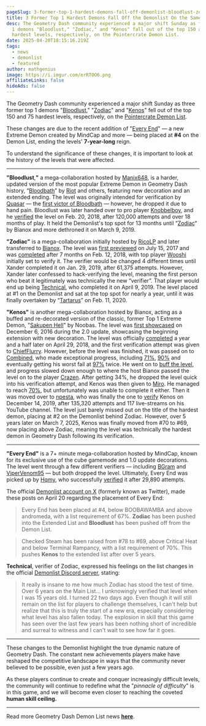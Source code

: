 ```yaml
---
pageSlug: 3-former-top-1-hardest-demons-fall-off-demonlist-bloodlust-zodiac-kenos
title: 3 Former Top 1 Hardest Demons Fall Off the Demonlist On the Same Day
desc: The Geometry Dash community experienced a major shift Sunday as former top
  1 demons "Bloodlust," "Zodiac," and "Kenos" fall out of the top 150 and 75
  hardest levels, respectively, on the Pointercrate Demon List.
date: 2025-04-20T18:15:16.219Z
tags:
  - news
  - demonlist
  - featured
author: mathgenius
image: https://i.imgur.com/erRTOO6.png
affiliateLinks: false
hideAds: false
---
```

The Geometry Dash community experienced a major shift Sunday as three former top 1 demons "[Bloodlust](https://www.youtube.com/watch?v=pZlRHWuVDn4)," "[Zodiac](https://www.youtube.com/watch?v=HCQK_y8JutU&pp=ygUJem9kaWFjIGdk)" and "[Kenos](https://www.youtube.com/watch?v=TfwUCuC6Z2I&pp=ygUIa2Vub3MgNGvSBwkJfgkBhyohjO8%3D)" fell out of the top 150 and 75 hardest levels, respectively, on the [Pointercrate Demon List](https://pointercrate.com/demonlist).

These changes are due to the recent addition of "[Every End](https://www.youtube.com/watch?v=KexrBfBCZJA)" — a new Extreme Demon created by MindCap and more — being placed at **\#4** on the Demon List, ending the levels' **7-year-long** reign.

To understand the significance of these changes, it is important to look at the history of the levels that were affected.

---

**"Bloodlust**,**"** a mega-collaboration hosted by [Manix648](https://www.youtube.com/@manix648), is a harder, updated version of the most popular Extreme Demon in Geometry Dash history, “[Bloodbath](https://www.dashword.net/posts/geometry-dash-level-bloodbath-reaches-50-million-downloads/)” by [Riot](https://www.youtube.com/@Riottt) and others, featuring new decoration and an extended ending. The level was originally intended for verification by [Quasar](https://www.youtube.com/@GDQuasar) — the [first victor of Bloodbath](https://www.youtube.com/watch?v=MlvdGvFCmr8) — however, he dropped it due to hand pain. Bloodlust was later handed over to pro player [Knobbelboy](https://www.youtube.com/@knobbelboy), and he [verified](https://www.youtube.com/watch?v=5SzKetF2btw) the level on Feb. 20, 2018, after 120,000 attempts and over 18 months of play. It held the Demonlist's top spot for 13 months until “[Zodiac](https://www.youtube.com/watch?v=HCQK_y8JutU)“ by Bianox and more dethroned it on March 9, 2019.

**"Zodiac"** is a mega-collaboration initially hosted by [RicoLP](https://www.youtube.com/@ricolp_gd) and later transferred to [Bianox](https://www.youtube.com/@BIANOX). The level was [first previewed](https://www.youtube.com/watch?v=mV_0xfYdXRY) on July 15, 2017 and was [completed](https://www.youtube.com/watch?v=UnvmoftF5Zc) after 7 months on Feb. 12, 2018, with top player [Wooshi](https://www.youtube.com/@Wooshi999) initially set to verify it. The verifier would be changed 4 different times until Xander completed it on Jan. 29, 2019, after 61,375 attempts. However, Xander later confessed to hack-verifying the level, meaning the first person who beat it legitimately was technically the new “verifier”. That player would end up being [Technical](https://www.youtube.com/watch?v=N4QjElo58_o), who completed it on April 9, 2019. The level placed at #1 on the Demonlist and sat at the top spot for nearly a year, until it was finally overtaken by “[Tartarus](https://www.dashword.net/posts/geometry-dash-tartarus-falls-from-top-10-after-2-years/)” on Feb. 11, 2020.

**"Kenos"** is another mega-collaboration hosted by Bianox, acting as a buffed and re-decorated version of the classic, former Top 1 Extreme Demon, "[Sakupen Hell](https://www.youtube.com/watch?v=svyOjwLCErg)" by Noobas. The level was [first showcased](https://www.youtube.com/watch?v=NJy3Wk6zIQI) on December 6, 2016 during the 2.0 update, showcasing the beginning extension with new decoration. The level was officially [completed](https://www.youtube.com/watch?v=xN2CuONldSM) a year and a half later on April 29, 2018, and the first verification attempt was given to [ChiefFlurry](https://www.youtube.com/@ChiefFlurry). However, before the level was finished, it was passed on to [Combined](https://www.youtube.com/@CombinedGS), who made exceptional progress, including [71%](https://www.youtube.com/watch?v=p326x093gSo), [90%](https://www.youtube.com/watch?v=2U2Q8_y7j-s) and eventually getting his worst fail at [97%](https://www.youtube.com/watch?v=JGh6n2dL46c) twice. He went on to [buff the level](https://www.youtube.com/watch?v=hhqKwDXxASw), and progress slowed down enough to where the host Bianox passed the level on to the player [Crazen](https://geometry-dash-fan.fandom.com/wiki/Crazen). After getting 34%, he dropped the level quick into his verification attempt, and Kenos was then given to [Miro](https://www.youtube.com/@Miro03). He managed to reach [70%](https://www.youtube.com/watch?v=4rfq9R3AE1c), but unfortunately was unable to complete it either. Then it was moved over to [npesta](https://www.youtube.com/@npesta), who was finally the one to [verify](https://www.youtube.com/watch?v=Bs1kVySdUtI) Kenos on December 14, 2019, after 135,320 attempts and 117 live-streams on his YouTube channel. The level just barely missed out on the title of the hardest demon, placing at #2 on the Demonlist behind Zodiac. However, over 5 years later on March 7, 2025, Kenos was finally moved from #70 to #69, now placing above Zodiac, meaning the level was technically the hardest demon in Geometry Dash following its verification.

---

**"Every End"** is a 7+ minute mega-collaboration hosted by MindCap, known for its exclusive use of the cube gamemode and 1.0 update decorations. The level went through a few different verifiers — including [BGram](https://www.youtube.com/@BGram) and [ViperVenom95](https://www.youtube.com/@vipervenom9556) — but both dropped the level. Ultimately, Every End was picked up by [Hqmy](https://www.youtube.com/@HamiltonHqmy), who successfully [verified](https://www.youtube.com/watch?v=KexrBfBCZJA) it after 29,890 attempts.

The official [Demonlist account on X](https://x.com/demonlistgd) (formerly known as Twitter), made these posts on April 20 regarding the placement of Every End:

> Every End has been placed at #4, below BOOBAWAMBA and above andromeda, with a list requirement of 67%. **Zodiac** has been pushed into the Extended List and **Bloodlust** has been pushed off from the Demon List.

> Checked Steam has been raised from #78 to #69, above Critical Heat and below Terminal Rampancy, with a list requirement of 70%. This pushes **Kenos** to the extended list after over 5 years.

**Technical**, verifier of Zodiac, expressed his feelings on the list changes in the official [Demonlist Discord server](https://discord.gg/demonlist), stating:

> It really is insane to me how much Zodiac has stood the test of time. Over 6 years on the Main List... I unknowingly verified that level when I was 15 years old. I turned 22 two days ago. Even though it will still remain on the list for players to challenge themselves, I can't help but realize that this is truly the start of a new era, especially considering what level has also fallen today. The explosion in skill that this game has seen over the last few years has been nothing short of incredible and surreal to witness and I can't wait to see how far it goes.

---

These changes to the Demonlist highlight the true dynamic nature of Geometry Dash. The constant new achievements players make have reshaped the competitive landscape in ways that the community never believed to be possible, even just a few years ago.

As these players continue to create and conquer increasingly difficult levels, the community will continue to redefine what the "*pinnacle of difficulty*" is in this game, and we will become even closer to reaching the coveted **human skill ceiling.**

---

Read more Geometry Dash Demon List news **[here](https://www.dashword.net/categories/demonlist/)**.